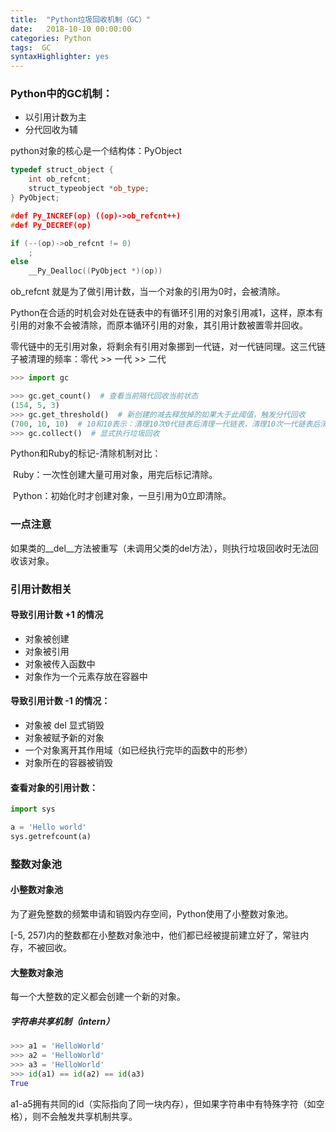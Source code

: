 ```yaml
---
title:  "Python垃圾回收机制（GC）"
date:   2018-10-10 00:00:00
categories: Python
tags:  GC
syntaxHighlighter: yes
---
```


### Python中的GC机制：

- 以引用计数为主
- 分代回收为辅

python对象的核心是一个结构体：PyObject

```c++
typedef struct_object {
    int ob_refcnt;
    struct_typeobject *ob_type;
} PyObject;

#def Py_INCREF(op) ((op)->ob_refcnt++)
#def Py_DECREF(op)

if (--(op)->ob_refcnt != 0)
    ;
else
    __Py_Dealloc((PyObject *)(op))
```

ob_refcnt 就是为了做引用计数，当一个对象的引用为0时，会被清除。

<!--more-->

Python在合适的时机会对处在链表中的有循环引用的对象引用减1，这样，原本有引用的对象不会被清除，而原本循环引用的对象，其引用计数被置零并回收。

零代链中的无引用对象，将剩余有引用对象挪到一代链，对一代链同理。这三代链子被清理的频率：零代 >> 一代 >> 二代

```python
>>> import gc

>>> gc.get_count()  # 查看当前隔代回收当前状态
(154, 5, 3)
>>> gc.get_threshold()  # 新创建的减去释放掉的如果大于此阈值，触发分代回收
(700, 10, 10)  # 10和10表示：清理10次0代链表后清理一代链表，清理10次一代链表后清理一次二代链表。
>>> gc.collect()  # 显式执行垃圾回收
```

Python和Ruby的标记-清除机制对比：

​	Ruby：一次性创建大量可用对象，用完后标记清除。

​	Python：初始化时才创建对象，一旦引用为0立即清除。



### 一点注意

如果类的__del__方法被重写（未调用父类的del方法），则执行垃圾回收时无法回收该对象。



### 引用计数相关

#### 导致引用计数 +1 的情况

- 对象被创建
- 对象被引用
- 对象被传入函数中
- 对象作为一个元素存放在容器中

#### 导致引用计数 -1 的情况：

- 对象被 del 显式销毁
- 对象被赋予新的对象
- 一个对象离开其作用域（如已经执行完毕的函数中的形参）
- 对象所在的容器被销毁



#### 查看对象的引用计数：

```python
import sys

a = 'Hello world'
sys.getrefcount(a)
```



### 整数对象池

#### 小整数对象池

为了避免整数的频繁申请和销毁内存空间，Python使用了小整数对象池。

[-5, 257)内的整数都在小整数对象池中，他们都已经被提前建立好了，常驻内存，不被回收。



#### 大整数对象池

每一个大整数的定义都会创建一个新的对象。



##### 字符串共享机制（intern）

```python
>>> a1 = 'HelloWorld'
>>> a2 = 'HelloWorld'
>>> a3 = 'HelloWorld'
>>> id(a1) == id(a2) == id(a3)
True
```

a1-a5拥有共同的id（实际指向了同一块内存），但如果字符串中有特殊字符（如空格），则不会触发共享机制共享。
